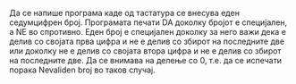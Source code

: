 Да се напише програма каде од тастатура се внесува еден седумцифрен број. Програмата печати DA доколку бројот е специјален, а NE во спротивно. Еден број е специјален доколку за него важи дека е делив со својата прва цифра и не е делив со збирот на последните две или доколку не е делив со својата втора цифра и не е делив со збирот на последните две. Да се внимава на делење со 0, т.е. да се испечати порака Nevaliden broj во таков случај.